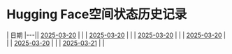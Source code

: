 # Hugging Face空间状态历史记录

| 日期 
|---|| [2025-03-20](https://github.com/OUBIGFA/Spaces-Keeper/commits/83b75ddc6adaddd67f840e40ad83aa74ac8f44cb/docs/index.html) |  |
| [2025-03-20](https://github.com/OUBIGFA/Spaces-Keeper/commits/582b38c76ca66f98e37c36844938c66a5570cdbc/docs/index.html) |  |
| [2025-03-20](https://github.com/OUBIGFA/Spaces-Keeper/commits/128e443360d1eb3b77fc1f5db2f30d345214424a/docs/index.html) |  |
| [2025-03-20](https://github.com/OUBIGFA/Spaces-Keeper/commits/bd5ad921568970c71629240bd73a90c69cbdf618/docs/index.html) |  |
| [2025-03-20](https://github.com/OUBIGFA/Spaces-Keeper/commits/931f30515575e6f63a4f63f4b2dbffd3d989a6c9/docs/index.html) |  |
| [2025-03-21](https://github.com/OUBIGFA/Spaces-Keeper/commits/f139096bece7ead556c81283c5abc9a74f8b40b3/docs/index.html) |  |
